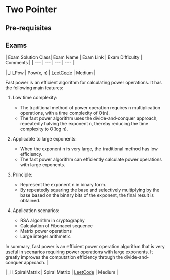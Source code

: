 # Two Pointer

## Pre-requisites

## Exams

<!-- create markdown table with following columns -->

<!-- 1. Exam Solution Class
1. Exam Name
2. Exam Link
3. Exam Difficulty
4. Comments -->

<!-- Note to add prefix _I_ or _II_ or _III_ for exam solution class name III means hard, II means medium, I means easy-->
<!-- like _II_Pow is Medium level -->
<!-- Comments default is empty -->

| Exam Solution Class| Exam Name | Exam Link | Exam Difficulty | Comments |
| --- | --- | --- | --- |
<!-- 50 -->
| _II_Pow | Pow(x, n) | [LeetCode](https://leetcode.com/problems/powx-n/) | Medium |

Fast power is an efficient algorithm for calculating power operations. It has the following main features:

1. Low time complexity:
   - The traditional method of power operation requires n multiplication operations, with a time complexity of O(n).
   - The fast power algorithm uses the divide-and-conquer approach, repeatedly halving the exponent n, thereby reducing the time complexity to O(log n).

2. Applicable to large exponents:
   - When the exponent n is very large, the traditional method has low efficiency.
   - The fast power algorithm can efficiently calculate power operations with large exponents.

3. Principle:
   - Represent the exponent n in binary form.
   - By repeatedly squaring the base and selectively multiplying by the base based on the binary bits of the exponent, the final result is obtained.

4. Application scenarios:
   - RSA algorithm in cryptography
   - Calculation of Fibonacci sequence
   - Matrix power operations
   - Large integer arithmetic

In summary, fast power is an efficient power operation algorithm that is very useful in scenarios requiring power operations with large exponents. It greatly improves the computation efficiency through the divide-and-conquer approach. |
<!-- 54 -->
| _II_SpiralMatrix | Spiral Matrix | [LeetCode](https://leetcode.com/problems/spiral-matrix/) | Medium |
